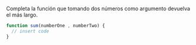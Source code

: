 Completa la función que tomando dos números como argumento devuelva el más largo.

```jsx
function sum(numberOne , numberTwo) {
  // insert code
}
```